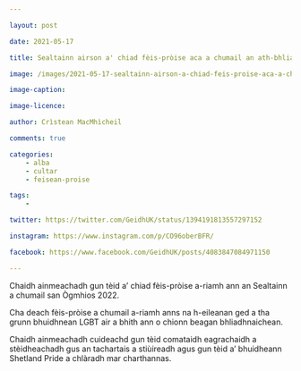 ```yaml
---

layout: post

date: 2021-05-17

title: Sealtainn airson a' chiad fèis-pròise aca a chumail an ath-bhliadhna

image: /images/2021-05-17-sealtainn-airson-a-chiad-feis-proise-aca-a-chumail-an-ath-bhliadhna.jpg

image-caption:

image-licence:

author: Crìstean MacMhìcheil

comments: true

categories:
    - alba
    - cultar
    - feisean-proise

tags:
    -

twitter: https://twitter.com/GeidhUK/status/1394191813557297152

instagram: https://www.instagram.com/p/CO96oberBFR/

facebook: https://www.facebook.com/GeidhUK/posts/4083847084971150

---
```


Chaidh ainmeachadh gun tèid a’ chiad fèis-pròise a-riamh ann an Sealtainn a chumail san Ògmhios 2022.

<!--more-->

Cha deach fèis-pròise a chumail a-riamh anns na h-eileanan ged a tha grunn bhuidhnean LGBT air a bhith ann o chionn beagan bhliadhnaichean.

Chaidh ainmeachadh cuideachd gun tèid comataidh eagrachaidh a stèidheachadh gus an tachartais a stiùireadh agus gun tèid a’ bhuidheann Shetland Pride a chlàradh mar charthannas.
